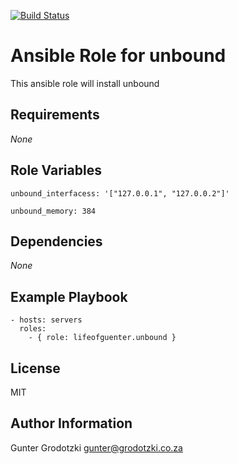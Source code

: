 [![Build Status](https://travis-ci.org/lifeofguenter/ansible-role-unbound.svg?branch=master)](https://travis-ci.org/lifeofguenter/ansible-role-unbound)

# Ansible Role for unbound

This ansible role will install unbound

## Requirements

_None_

## Role Variables

```
unbound_interfacess: '["127.0.0.1", "127.0.0.2"]'
```

```
unbound_memory: 384
```

## Dependencies

_None_

## Example Playbook

```
- hosts: servers
  roles:
    - { role: lifeofguenter.unbound }
```

## License

MIT

## Author Information

Gunter Grodotzki <gunter@grodotzki.co.za>

